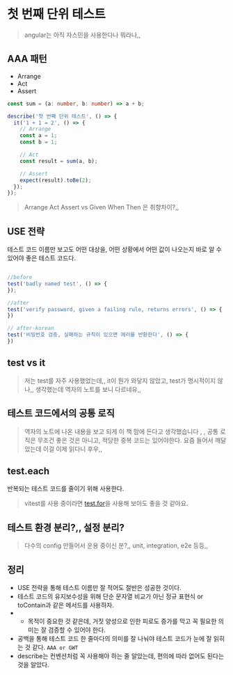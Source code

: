 # 첫 번째 단위 테스트

> angular는 아직 자스민을 사용한다나 뭐라나,,

## AAA 패턴

- Arrange
- Act
- Assert

```typescript
const sum = (a: number, b: number) => a + b;

describe('첫 번째 단위 테스트', () => {
  it('1 + 1 = 2', () => {
    // Arrange
    const a = 1;
    const b = 1;

    // Act
    const result = sum(a, b);

    // Assert
    expect(result).toBe(2);
  });
});
```

> Arrange Act Assert vs Given When Then 은 취향차이?,,

## USE 전략

테스트 코드 이름만 보고도 어떤 대상을, 어떤 상황에서 어떤 값이 나오는지 바로 알 수 있어야 좋은 테스트 코드다.

```typescript

//before
test('badly named test', () => {
});

//after
test('verify password, given a failing rule, returns errors', () => {
})

// after-korean
test('비밀번호 검증, 실패하는 규칙이 있으면 에러를 반환한다', () => {
})
```

## test vs it

> 저는 test를 자주 사용했었는데,, it이 뭔가 와닿지 않았고, test가 명시적이지 않나,, 생각했는데 역자의 노트를 보니 다르네유,,

## 테스트 코드에서의 공통 로직

> 역자의 노트에 나온 내용을 보고 되게 이 책 맘에 든다고 생각했습니다 , , 공통 로직은 무조건 좋은 것은 아니고, 적당한 중복 코드는 있어야한다. 요즘 들어서 깨달았는데 이걸 이제 읽다니 후우,,

## test.each

반복되는 테스트 코드를 줄이기 위해 사용한다.

> vitest를 사용 중이라면 [test.for](https://vitest.dev/api/#test-for)을 사용해 보아도 좋을 것 같아요.

## 테스트 환경 분리?,, 설정 분리?

> 다수의 config 만들어서 운용 중이신 분?,, unit, integration, e2e 등등,,

## 정리

- USE 전략을 통해 테스트 이름만 잘 적어도 절반은 성공한 것이다.
- 테스트 코드의 유지보수성을 위해 단순 문자열 비교가 아닌 정규 표현식 or toContain과 같은 메서드를 사용하자.
- - 목적이 중요한 것 같은데, 거짓 양성으로 인한 피로도 증가를 막고 꼭 필요한 의미는 잘 검증할 수 있어야 한다.
- 공백을 통해 테스트 코드 한 줄마다의 의미를 잘 나눠야 테스트 코드가 눈에 잘 읽히는 것 같다. `AAA or GWT`
- describe는 컨벤션처럼 꼭 사용해야 하는 줄 알았는데, 편의에 따라 없어도 된다는 것을 알았다.
